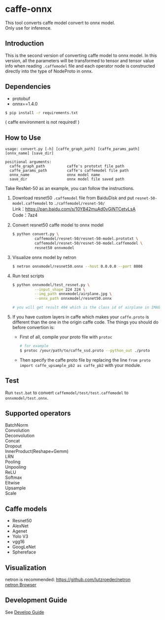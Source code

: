 # caffe-onnx
This tool converts caffe model convert to onnx model.  
Only use for inference.

## Introduction  
This is the second version of converting caffe model to onnx model. In this version, all the parameters will be transformed to tensor and tensor value info when reading `.caffemodel` file and each operator node is constructed directly into the type of NodeProto in onnx.


## Dependencies  
- protobuf  
- onnx==1.4.0    

```bash
$ pip install -r requirements.txt
```

( caffe environment is not required! )

## How to Use  
```
usage: convert.py [-h] [caffe_graph_path] [caffe_params_path] [onnx_name] [save_dir]

positional arguments:
  caffe_graph_path          caffe's prototxt file path
  caffe_params_path         caffe's caffemodel file path
  onnx_name                 onnx model name
  save_dir                  onnx model file saved path
```  

Take ResNet-50 as an example, you can follow the instructions.

1. Download resnet50 `.caffemodel` file from BaiduDisk and put `resnet-50-model.caffemodel` to `./caffemodel/resnet-50/`  
    Link：https://pan.baidu.com/s/10YB42muAd0vGiNTCetvLsA  
    Code：7az4 

2. Convert resnet50 caffe model to onnx model
    ```bash
    $ python convert.py \
              caffemodel/resnet-50/resnet-50-model.prototxt \
              caffemodel/resnet-50/resnet-50-model.caffemodel \
              resnet50 onnxmodel
    ```

3. Visualize onnx model by netron
    ```bash
    $ netron onnxmodel/resnet50.onnx --host 0.0.0.0 --port 8008
    ```

4. Run test scripts
    ```bash
    $ python onnxmodel/test_resnet.py \
              --input_shape 224 224 \
              --img_path onnxmodel/airplane.jpg \
              --onnx_path onnxmodel/resnet50.onnx

    # you will get result 404 which is the class id of airplane in IMAGENET.
    ```

5. If you have custom layers in caffe which makes your `caffe.proto` is different than the one in the origin caffe code. The things you should do before convertion is:  
    - First of all, compile your proto file with `protoc`
        ```bash
        # for example
        $ protoc /your/path/to/caffe_ssd.proto --python_out ./proto
        ```

    - Then specify the caffe proto file by replacing the line `from proto import caffe_upsample_pb2 as caffe_pb2` with your module.
   
   
## Test
Run `test.bat` to convert `caffemodel/test/test.caffemodel` to `onnxmodel/test.onnx`.  

## Supported operators  
BatchNorm  
Convolution  
Deconvolution  
Concat  
Dropout  
InnerProduct(Reshape+Gemm)  
LRN  
Pooling  
Unpooling  
ReLU  
Softmax  
Eltwise  
Upsample  
Scale  


## Caffe models  
- Resnet50  
- AlexNet  
- Agenet  
- Yolo V3  
- vgg16  
- GoogLeNet  
- Sphereface  


## Visualization  
netron is recommended: https://github.com/lutzroeder/netron  
[netron Browser](https://lutzroeder.github.io/netron/)


## Development Guide
See [Develop Guide](./DEVELOP_GUIDE.md)
